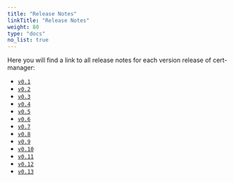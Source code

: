 ```yaml
---
title: "Release Notes"
linkTitle: "Release Notes"
weight: 80
type: "docs"
no_list: true
---
```


Here you will find a link to all release notes for each version release of
cert-manager:

- [`v0.1`](./release-notes-0.1/)
- [`v0.2`](./release-notes-0.2/)
- [`v0.3`](./release-notes-0.3/)
- [`v0.4`](./release-notes-0.4/)
- [`v0.5`](./release-notes-0.5/)
- [`v0.6`](./release-notes-0.6/)
- [`v0.7`](./release-notes-0.7/)
- [`v0.8`](./release-notes-0.8/)
- [`v0.9`](./release-notes-0.9/)
- [`v0.10`](./release-notes-0.10/)
- [`v0.11`](./release-notes-0.11/)
- [`v0.12`](./release-notes-0.12/)
- [`v0.13`](./release-notes-0.13/)
